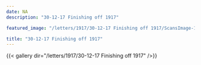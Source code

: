```yaml
---
date: NA
description: "30-12-17 Finishing off 1917"

featured_image: "/letters/1917/30-12-17 Finishing off 1917/ScansImage-1.jpg"

title: "30-12-17 Finishing off 1917"
---
```


{{< gallery dir="/letters/1917/30-12-17 Finishing off 1917" />}}
